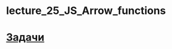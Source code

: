 # lecture_25_JS_Arrow_functions   
#  [Задачи ](https://github.com/schoolteacherMP/lecture_25_JS/edit/main/tasks.md)  
